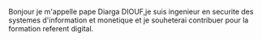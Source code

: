 Bonjour je m'appelle pape Diarga DIOUF,je suis ingenieur 
en securite des systemes d'information et monetique et je souheterai
contribuer pour la formation referent digital.

